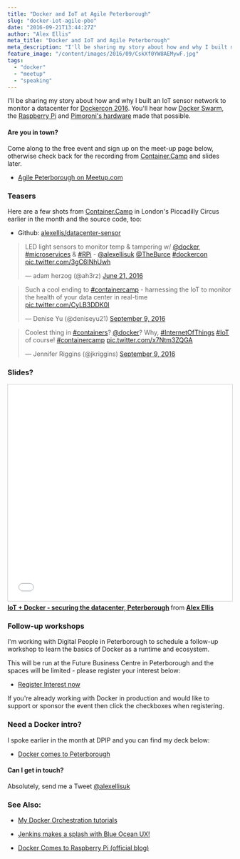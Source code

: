 ```yaml
---
title: "Docker and IoT at Agile Peterborough"
slug: "docker-iot-agile-pbo"
date: "2016-09-21T13:44:27Z"
author: "Alex Ellis"
meta_title: "Docker and IoT and Agile Peterborough"
meta_description: "I'll be sharing my story about how and why I built my IoT datacenter monitor with Docker and realtime microservices. Register interest for upcoming workshop"
feature_image: "/content/images/2016/09/CskXf0YW8AEMywF.jpg"
tags:
  - "docker"
  - "meetup"
  - "speaking"
---
```


I'll be sharing my story about how and why I built an IoT sensor network to monitor a datacenter for [Dockercon 2016](http://blog.alexellis.io/dockercon-2016-speaker-notes/). You'll hear how [Docker Swarm](https://docs.docker.com/engine/swarm/), the [Raspberry Pi](https://www.raspberrypi.org/blog/docker-comes-to-raspberry-pi/) and [Pimoroni's hardware](http://blog.pimoroni.com/enviro-phat/) made that possible.

#### Are you in town?

Come along to the free event and sign up on the meet-up page below, otherwise check back for the recording from [Container.Camp](https://container.camp/) and slides later.

* [Agile Peterborough on Meetup.com](https://www.meetup.com/Agile-Peterborough/events/233390063/)

### Teasers

Here are a few shots from [Container.Camp](https://container.camp/) in London's Piccadilly Circus earlier in the month and the source code, too:

* Github: [alexellis/datacenter-sensor](https://github.com/alexellis/datacenter-sensor)

<blockquote class="twitter-tweet" data-lang="en"><p lang="en" dir="ltr">LED light sensors to monitor temp &amp; tampering w/ <a href="https://twitter.com/docker">@docker</a>, <a href="https://twitter.com/hashtag/microservices?src=hash">#microservices</a> &amp; <a href="https://twitter.com/hashtag/RPi?src=hash">#RPi</a> - <a href="https://twitter.com/alexellisuk">@alexellisuk</a> <a href="https://twitter.com/TheBurce">@TheBurce</a> <a href="https://twitter.com/hashtag/dockercon?src=hash">#dockercon</a> <a href="https://t.co/3gC6INhUwh">pic.twitter.com/3gC6INhUwh</a></p>&mdash; adam herzog (@ah3rz) <a href="https://twitter.com/ah3rz/status/745384121568919552">June 21, 2016</a></blockquote> <script async src="//platform.twitter.com/widgets.js" charset="utf-8"></script>

<blockquote class="twitter-tweet" data-lang="en"><p lang="en" dir="ltr">Such a cool ending to <a href="https://twitter.com/hashtag/containercamp?src=hash">#containercamp</a> - harnessing the IoT to monitor the health of your data center in real-time <a href="https://t.co/CyLB3DDK0I">pic.twitter.com/CyLB3DDK0I</a></p>&mdash; Denise Yu (@deniseyu21) <a href="https://twitter.com/deniseyu21/status/774284535634722819">September 9, 2016</a></blockquote> <script async src="//platform.twitter.com/widgets.js" charset="utf-8"></script>

<blockquote class="twitter-tweet" data-lang="en"><p lang="en" dir="ltr">Coolest thing in <a href="https://twitter.com/hashtag/containers?src=hash">#containers</a>? <a href="https://twitter.com/docker">@docker</a>? Why, <a href="https://twitter.com/hashtag/InternetOfThings?src=hash">#InternetOfThings</a> <a href="https://twitter.com/hashtag/IoT?src=hash">#IoT</a> of course! <a href="https://twitter.com/hashtag/containercamp?src=hash">#containercamp</a> <a href="https://t.co/x7Ntm3ZQGA">pic.twitter.com/x7Ntm3ZQGA</a></p>&mdash; Jennifer Riggins (@jkriggins) <a href="https://twitter.com/jkriggins/status/774284901579386881">September 9, 2016</a></blockquote> <script async src="//platform.twitter.com/widgets.js" charset="utf-8"></script>


### Slides?

<iframe src="//www.slideshare.net/slideshow/embed_code/key/NUIFmsRCUP1twi" width="595" height="485" frameborder="0" marginwidth="0" marginheight="0" scrolling="no" style="border:1px solid #CCC; border-width:1px; margin-bottom:5px; max-width: 100%;" allowfullscreen> </iframe> <div style="margin-bottom:5px"> <strong> <a href="//www.slideshare.net/AlexEllis11/iot-docker-securing-the-datacenter-peterborough" title="IoT + Docker - securing the datacenter, Peterborough" target="_blank">IoT + Docker - securing the datacenter, Peterborough</a> </strong> from <strong><a href="//www.slideshare.net/AlexEllis11" target="_blank">Alex Ellis</a></strong> </div>


### Follow-up workshops

I'm working with Digital People in Peterborough to schedule a follow-up workshop to learn the basics of Docker as a runtime and ecosystem.

This will be run at the Future Business Centre in Peterborough and the spaces will be limited - please register your interest below:

* [Register Interest now](https://t.co/ZeKCmGLAxB)

If you're already working with Docker in production and would like to support or sponsor the event then click the checkboxes when registering.

### Need a Docker intro?

I spoke earlier in the month at DPIP and you can find my deck below:

* [Docker comes to Peterborough](http://blog.alexellis.io/dpip-ftw/)

#### Can I get in touch?

Absolutely, send me a Tweet [@alexellisuk](https://twitter.com/alexellisuk)

### See Also:

* [My Docker Orchestration tutorials](http://blog.alexellis.io/tag/swarm/)

* [Jenkins makes a splash with Blue Ocean UX!](http://blog.alexellis.io/jenkins-splashes-with-blue-ocean/)

* [Docker Comes to Raspberry Pi (official blog)](https://www.raspberrypi.org/blog/docker-comes-to-raspberry-pi/)